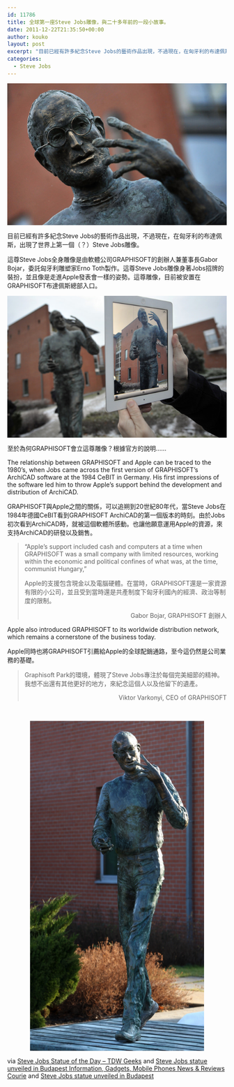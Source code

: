```yaml
---
id: 11786
title: 全球第一座Steve Jobs雕像，與二十多年前的一段小故事。
date: 2011-12-22T21:35:50+00:00
author: kouko
layout: post
excerpt: "目前已經有許多紀念Steve Jobs的藝術作品出現，不過現在，在匈牙利的布達佩斯，出現了世界上第一個（？）Steve Jobs雕像。這尊Steve Jobs全身雕像是由軟體公司GRAPHISOFT的創辦人兼董事長Gabor Bojar，委託匈牙利雕塑家Erno Toth製作。這尊Steve Jobs雕像身著Jobs招牌的裝扮，並且像是走進Apple發表會一樣的姿勢。這尊雕像，目前被安置在GRAPHISOFT布達佩斯總部入口。"
categories:
  - Steve Jobs
---
```

<img style="display: block; margin-left: auto; margin-right: auto;" title="Steve Jobs statue by GRAPHISOFT.jpeg" src="/img/2011-12-22-steve-jobs-awarded-posthumous-grammy-memorial-statue-unveiled-in-hungary/Steve-Jobs-statue-by-GRAPHISOFT.jpeg" border="0" alt="Steve Jobs statue by GRAPHISOFT" width="525" />

目前已經有許多紀念Steve Jobs的藝術作品出現，不過現在，在匈牙利的布達佩斯，出現了世界上第一個（？）Steve Jobs雕像。

這尊Steve Jobs全身雕像是由軟體公司GRAPHISOFT的創辦人兼董事長Gabor Bojar，委託匈牙利雕塑家Erno Toth製作。這尊Steve Jobs雕像身著Jobs招牌的裝扮，並且像是走進Apple發表會一樣的姿勢。這尊雕像，目前被安置在GRAPHISOFT布達佩斯總部入口。

<img style="display: block; margin-left: auto; margin-right: auto;" title="5893722.bin.jpeg" src="/img/2011-12-22-steve-jobs-awarded-posthumous-grammy-memorial-statue-unveiled-in-hungary/5893722.bin_.jpeg" border="0" alt="5893722 bin" width="525" />

至於為何GRAPHISOFT會立這尊雕像？根據官方的說明……

The relationship between GRAPHISOFT and Apple can be traced to the 1980’s, when Jobs came across the first version of GRAPHISOFT’s ArchiCAD software at the 1984 CeBIT in Germany. His first impressions of the software led him to throw Apple’s support behind the development and distribution of ArchiCAD.

GRAPHISOFT與Apple之間的關係，可以追朔到20世紀80年代，當Steve Jobs在1984年德國CeBIT看到GRAPHISOFT ArchiCAD的第一個版本的時刻。由於Jobs初次看到ArchiCAD時，就被這個軟體所感動。也讓他願意運用Apple的資源，來支持ArchiCAD的研發以及銷售。

> “Apple’s support included cash and computers at a time when GRAPHISOFT was a small company with limited resources, working within the economic and political confines of what was, at the time, communist Hungary,”
>
> Apple的支援包含現金以及電腦硬體。在當時，GRAPHISOFT還是一家資源有限的小公司，並且受到當時還是共產制度下匈牙利國內的經濟、政治等制度的限制。
>
> <p style="text-align: right;">
>   Gabor Bojar, GRAPHISOFT 創辦人
> </p>

Apple also introduced GRAPHISOFT to its worldwide distribution network, which remains a cornerstone of the business today.

Apple同時也將GRAPHISOFT引薦給Apple的全球配銷通路，至今這仍然是公司業務的基礎。

> Graphisoft Park的環境，體現了Steve Jobs專注於每個完美細節的精神。我想不出還有其他更好的地方，來紀念這個人以及他留下的遺產。
>
> <p style="text-align: right;">
>   Viktor Varkonyi, CEO of GRAPHISOFT
> </p>

 

<img style="display: block; margin-left: auto; margin-right: auto;" title="jobsstatue-111221-1.png" src="/img/2011-12-22-steve-jobs-awarded-posthumous-grammy-memorial-statue-unveiled-in-hungary/jobsstatue-111221-1.png" border="0" alt="Jobsstatue 111221 1" width="400" />

via [Steve Jobs Statue of the Day &#8211; TDW Geeks](http://geeks.thedailywh.at/2011/12/21/steve-jobs-statue-of-the-day/) and [Steve Jobs statue unveiled in Budapest  Information, Gadgets, Mobile Phones News & Reviews  Courie](http://www.couriermail.com.au/news/technology/steve-jobs-statue-unveiled-in-budapest/story-fn7cejkh-1226228273066) and [Steve Jobs statue unveiled in Budapest](http://www.graphisoft.com/community/press_zone/jobsstatueunveiled.html)
